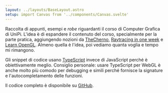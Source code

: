 ```yaml
---
layout: ../layouts/BaseLayout.astro
setup: import Canvas from '../components/Canvas.svelte'
---
```


Raccolta di appunti, esempi e _robe_ riguardanti il corso di Computer Grafica di UniPi. L'idea è di espandere il contenuto del corso, specialmente per la parte pratica, aggiungendo nozioni da [TheCherno](https://www.youtube.com/playlist?list=PLlrATfBNZ98foTJPJ_Ev03o2oq3-GGOS2), [Raytracing in one week](https://raytracing.github.io/) e [Learn OpenGL](https://learnopengl.com). Almeno quella è l'idea, poi vediamo quanta voglia e tempo mi rimangono.

Gli snippet di codice usano [TypeScript](https://www.typescriptlang.org/) invece di JavaScript perché è obiettivamente meglio. Consiglio personale: usare TypeScript per WebGL è anche molto più comodo per debugging e simili perché fornisce la signature e l'autocompletamento delle funzioni.

Il codice completo è disponibile su [GitHub](https://github.com/LorenzoLeonardini/computer-graphics).

<Canvas example='colored-square' client:only />